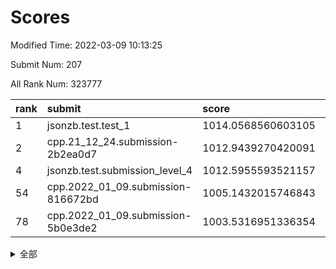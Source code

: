# Scores

Modified Time: 2022-03-09 10:13:25

Submit Num: 207

All Rank Num: 323777

| rank |               submit               |       score        |       sigma        | pk_num |
| :--- | :--------------------------------- | :----------------- | :----------------- | :----- |
| 1    | jsonzb.test.test_1                 | 1014.0568560603105 | 0.8061189486922475 | 6255   |
| 2    | cpp.21_12_24.submission-2b2ea0d7   | 1012.9439270420091 | 0.799191579004675  | 6255   |
| 4    | jsonzb.test.submission_level_4     | 1012.5955593521157 | 0.7863367952242613 | 6255   |
| 54   | cpp.2022_01_09.submission-816672bd | 1005.1432015746843 | 0.7238504917187433 | 6257   |
| 78   | cpp.2022_01_09.submission-5b0e3de2 | 1003.5316951336354 | 0.7083992953898527 | 6260   |


<details>
<summary>全部</summary>

| rank |                 submit                 |       score        |       sigma        | pk_num |
| :--- | :------------------------------------- | :----------------- | :----------------- | :----- |
| 1    | jsonzb.test.test_1                     | 1014.0568560603105 | 0.8061189486922475 | 6255   |
| 2    | cpp.21_12_24.submission-2b2ea0d7       | 1012.9439270420091 | 0.799191579004675  | 6255   |
| 3    | gobigger.level_3.submission_level_3_1  | 1012.9062468178938 | 0.7970318007229645 | 6252   |
| 4    | jsonzb.test.submission_level_4         | 1012.5955593521157 | 0.7863367952242613 | 6255   |
| 5    | gobigger.level_3.submission_level_3_14 | 1011.8276951839409 | 0.7621010685412047 | 6259   |
| 6    | gobigger.level_3.submission_level_3_33 | 1011.7010902870123 | 0.7880923873739576 | 6260   |
| 7    | gobigger.level_3.submission_level_3_41 | 1011.4995246611788 | 0.7950075264260309 | 6260   |
| 8    | gobigger.level_3.submission_level_3_2  | 1011.4286305223799 | 0.7896070534459397 | 6257   |
| 9    | gobigger.level_3.submission_level_3_5  | 1011.1795982405353 | 0.7935285857868348 | 6253   |
| 10   | gobigger.level_3.submission_level_3_26 | 1011.1736215196153 | 0.7713504721356194 | 6255   |
| 11   | gobigger.level_3.submission_level_3_10 | 1011.1046933168584 | 0.8001008024478429 | 6252   |
| 12   | gobigger.level_3.submission_level_3_7  | 1010.800330236686  | 0.7688898806684965 | 6260   |
| 13   | gobigger.level_3.submission_level_3_17 | 1010.7035355291405 | 0.7865324270886531 | 6256   |
| 14   | gobigger.level_3.submission_level_3_6  | 1010.6473018443259 | 0.7598950977851163 | 6253   |
| 15   | gobigger.level_3.submission_level_3_21 | 1010.4911799742869 | 0.7668054302926478 | 6254   |
| 16   | gobigger.level_3.submission_level_3_19 | 1010.4438224560313 | 0.7930228047624526 | 6254   |
| 17   | gobigger.level_3.submission_level_3_9  | 1010.3501080616295 | 0.747433978649915  | 6256   |
| 18   | gobigger.level_3.submission_level_3_48 | 1010.3080698842765 | 0.7579303285889734 | 6255   |
| 19   | gobigger.level_3.submission_level_3_11 | 1010.3063703822633 | 0.7593126755498013 | 6260   |
| 20   | gobigger.level_3.submission_level_3_40 | 1010.2603066903421 | 0.7726446140885139 | 6253   |
| 21   | gobigger.level_3.submission_level_3_8  | 1010.2303616212637 | 0.7352399680556221 | 6247   |
| 22   | gobigger.level_3.submission_level_3_47 | 1010.224039408694  | 0.7505869595685444 | 6260   |
| 23   | gobigger.level_3.submission_level_3_46 | 1010.1808375375332 | 0.7723464089044828 | 6253   |
| 24   | gobigger.level_3.submission_level_3_28 | 1010.1771429562133 | 0.7808774036917399 | 6257   |
| 25   | gobigger.level_3.submission_level_3_39 | 1010.1473302998562 | 0.7548468213791532 | 6259   |
| 26   | gobigger.level_3.submission_level_3_30 | 1010.129464508181  | 0.7700659830073906 | 6256   |
| 27   | gobigger.level_3.submission_level_3_27 | 1010.1239338168426 | 0.7781158521356168 | 6257   |
| 28   | gobigger.level_3.submission_level_3_49 | 1010.0261039434001 | 0.7639362661853621 | 6253   |
| 29   | gobigger.level_3.submission_level_3_3  | 1009.9688880440054 | 0.754855432262179  | 6255   |
| 30   | gobigger.level_3.submission_level_3_0  | 1009.9523590728564 | 0.7443633070000484 | 6259   |
| 31   | gobigger.level_3.submission_level_3_25 | 1009.8636070169691 | 0.7430858010629553 | 6254   |
| 32   | gobigger.level_3.submission_level_3_12 | 1009.8390505340514 | 0.7617234673698321 | 6262   |
| 33   | gobigger.level_3.submission_level_3_37 | 1009.7284225539066 | 0.7677516865264129 | 6259   |
| 34   | gobigger.level_3.submission_level_3_44 | 1009.708366698873  | 0.7670813492496804 | 6254   |
| 35   | gobigger.level_3.submission_level_3_36 | 1009.6502784222171 | 0.7430906866808537 | 6248   |
| 36   | gobigger.level_3.submission_level_3_16 | 1009.5898057014529 | 0.7524159977143327 | 6255   |
| 37   | gobigger.level_3.submission_level_3_15 | 1009.5159506776799 | 0.7543111242941193 | 6258   |
| 38   | gobigger.level_3.submission_level_3_45 | 1009.426742481022  | 0.7472239694322985 | 6256   |
| 39   | gobigger.level_3.submission_level_3_31 | 1009.385806419165  | 0.7575097043392149 | 6257   |
| 40   | gobigger.level_3.submission_level_3_22 | 1009.198481187231  | 0.7468251723063332 | 6253   |
| 41   | gobigger.level_3.submission_level_3_29 | 1009.1199773364721 | 0.7351347423195016 | 6259   |
| 42   | gobigger.level_3.submission_level_3_34 | 1008.9933558152609 | 0.7592031669610403 | 6258   |
| 43   | gobigger.level_3.submission_level_3_35 | 1008.9826736151593 | 0.7587877813934616 | 6257   |
| 44   | gobigger.level_3.submission_level_3_18 | 1008.9572340658985 | 0.761892221994834  | 6259   |
| 45   | gobigger.level_3.submission_level_3_4  | 1008.9411750182942 | 0.7564198675994942 | 6258   |
| 46   | gobigger.level_3.submission_level_3_43 | 1008.905277358264  | 0.7454946112116944 | 6252   |
| 47   | gobigger.level_3.submission_level_3_24 | 1008.6348522737444 | 0.7633957204855809 | 6261   |
| 48   | gobigger.level_3.submission_level_3_32 | 1008.4992754477361 | 0.7552890095422277 | 6255   |
| 49   | gobigger.level_3.submission_level_3_20 | 1008.3971326111315 | 0.7460645006524556 | 6260   |
| 50   | gobigger.level_3.submission_level_3_13 | 1008.2355601289295 | 0.7312864287213139 | 6260   |
| 51   | gobigger.level_3.submission_level_3_42 | 1007.9107265922124 | 0.7355708825856797 | 6258   |
| 52   | gobigger.level_3.submission_level_3_23 | 1007.7590308637857 | 0.7529728339904079 | 6262   |
| 53   | gobigger.level_3.submission_level_3_38 | 1007.650670338072  | 0.7353814817724138 | 6253   |
| 54   | cpp.2022_01_09.submission-816672bd     | 1005.1432015746843 | 0.7238504917187433 | 6257   |
| 55   | gobigger.level_1.submission_level_1_33 | 1004.753924116149  | 0.7478659078086045 | 6254   |
| 56   | gobigger.level_1.submission_level_1_29 | 1004.4227776323614 | 0.7142277466459183 | 6259   |
| 57   | gobigger.level_1.submission_level_1_47 | 1004.3744663224553 | 0.722814951122374  | 6257   |
| 58   | gobigger.level_1.submission_level_1_17 | 1004.3078076963179 | 0.7164690782525902 | 6255   |
| 59   | gobigger.level_1.submission_level_1_4  | 1004.2211972371484 | 0.7150147302419755 | 6258   |
| 60   | gobigger.level_1.submission_level_1_18 | 1004.0833993112475 | 0.7103049884863337 | 6257   |
| 61   | gobigger.level_1.submission_level_1_31 | 1003.9878968893303 | 0.7101246916678116 | 6254   |
| 62   | gobigger.level_1.submission_level_1_11 | 1003.9833281522533 | 0.7292518330588547 | 6258   |
| 63   | gobigger.level_1.submission_level_1_37 | 1003.9163427375103 | 0.7216311779861355 | 6265   |
| 64   | gobigger.level_1.submission_level_1_1  | 1003.9032755510187 | 0.718158641491035  | 6263   |
| 65   | gobigger.level_1.submission_level_1_36 | 1003.8601380623278 | 0.7157326160957428 | 6258   |
| 66   | gobigger.level_1.submission_level_1_24 | 1003.8233081945904 | 0.7193313824830919 | 6253   |
| 67   | gobigger.level_1.submission_level_1_23 | 1003.8131871372553 | 0.7227948498572261 | 6255   |
| 68   | gobigger.level_1.submission_level_1_38 | 1003.755093676747  | 0.7169593795791555 | 6254   |
| 69   | gobigger.level_1.submission_level_1_10 | 1003.7135728022434 | 0.708034217990793  | 6256   |
| 70   | gobigger.level_1.submission_level_1_13 | 1003.7020947003733 | 0.7130496008726878 | 6256   |
| 71   | gobigger.level_1.submission_level_1_5  | 1003.6799965741018 | 0.7110467316354753 | 6253   |
| 72   | gobigger.level_1.submission_level_1_40 | 1003.6684960528406 | 0.714655186067094  | 6254   |
| 73   | gobigger.level_1.submission_level_1_8  | 1003.6624713550234 | 0.72300305730987   | 6262   |
| 74   | gobigger.level_1.submission_level_1_49 | 1003.6572373192784 | 0.7099222893205991 | 6257   |
| 75   | gobigger.level_1.submission_level_1_0  | 1003.6426889131466 | 0.7250160243710274 | 6254   |
| 76   | gobigger.level_1.submission_level_1_42 | 1003.5749137929324 | 0.7100068836402393 | 6252   |
| 77   | gobigger.level_1.submission_level_1_15 | 1003.5427897944977 | 0.7245681114302251 | 6253   |
| 78   | cpp.2022_01_09.submission-5b0e3de2     | 1003.5316951336354 | 0.7083992953898527 | 6260   |
| 79   | gobigger.level_1.submission_level_1_35 | 1003.4626061314816 | 0.7180511779011259 | 6260   |
| 80   | gobigger.level_1.submission_level_1_3  | 1003.4506828952046 | 0.7211866220163379 | 6255   |
| 81   | gobigger.level_1.submission_level_1_39 | 1003.4100659486654 | 0.7131403344348903 | 6254   |
| 82   | gobigger.level_1.submission_level_1_19 | 1003.4077447675347 | 0.7191155618410204 | 6257   |
| 83   | gobigger.level_1.submission_level_1_43 | 1003.3497233200665 | 0.7025540370450527 | 6258   |
| 84   | gobigger.level_1.submission_level_1_34 | 1003.3403969135234 | 0.7093427346140792 | 6257   |
| 85   | gobigger.level_1.submission_level_1_20 | 1003.1805519666251 | 0.7220203765430693 | 6251   |
| 86   | gobigger.level_1.submission_level_1_28 | 1003.1257360856774 | 0.7164220747664    | 6261   |
| 87   | gobigger.level_1.submission_level_1_7  | 1003.050025714189  | 0.7086672211004112 | 6258   |
| 88   | gobigger.level_1.submission_level_1_16 | 1003.0385801640673 | 0.7162277660130767 | 6258   |
| 89   | gobigger.level_1.submission_level_1_9  | 1003.026955318808  | 0.7078426738498325 | 6253   |
| 90   | gobigger.level_1.submission_level_1_22 | 1002.8283419585277 | 0.7169215369773301 | 6255   |
| 91   | gobigger.level_1.submission_level_1_14 | 1002.8080973201805 | 0.7204368029997106 | 6255   |
| 92   | gobigger.level_1.submission_level_1_46 | 1002.7999216895439 | 0.7179687461901427 | 6257   |
| 93   | gobigger.level_1.submission_level_1_30 | 1002.7994513182043 | 0.7203502566324367 | 6257   |
| 94   | gobigger.level_1.submission_level_1_44 | 1002.7373009199191 | 0.7213261754842186 | 6255   |
| 95   | gobigger.level_1.submission_level_1_2  | 1002.6936122310228 | 0.7110892746870532 | 6255   |
| 96   | gobigger.level_1.submission_level_1_21 | 1002.641335002374  | 0.7142793777845771 | 6254   |
| 97   | gobigger.level_1.submission_level_1_27 | 1002.6365020226692 | 0.7152752304625201 | 6257   |
| 98   | gobigger.level_1.submission_level_1_6  | 1002.6099839957018 | 0.7203717101846243 | 6251   |
| 99   | gobigger.level_1.submission_level_1_45 | 1002.3566430643642 | 0.7185937213225554 | 6257   |
| 100  | gobigger.level_1.submission_level_1_48 | 1002.2074881594954 | 0.7009061172296751 | 6254   |
| 101  | gobigger.level_1.submission_level_1_41 | 1002.199820202703  | 0.7181807867684301 | 6255   |
| 102  | gobigger.level_1.submission_level_1_32 | 1002.0512997635815 | 0.7234890858800772 | 6254   |
| 103  | gobigger.level_1.submission_level_1_12 | 1002.0135240356194 | 0.7116830548277765 | 6256   |
| 104  | gobigger.level_1.submission_level_1_26 | 1001.7490382170064 | 0.7133135610517385 | 6253   |
| 105  | gobigger.level_1.submission_level_1_25 | 1001.6796694876905 | 0.7123251143739582 | 6261   |
| 106  | gobigger.random.submission_random_39   | 998.1419958218428  | 0.7017285348846407 | 6255   |
| 107  | gobigger.random.submission_random_23   | 997.5894252250793  | 0.7010539346550758 | 6257   |
| 108  | gobigger.random.submission_random_28   | 997.1445310313271  | 0.7072428910681097 | 6264   |
| 109  | gobigger.random.submission_random_7    | 997.1211867552483  | 0.7022556542728772 | 6257   |
| 110  | gobigger.random.submission_random_8    | 996.7995612816646  | 0.7078355734385905 | 6257   |
| 111  | gobigger.random.submission_random_24   | 996.7924538196077  | 0.7114480980994069 | 6260   |
| 112  | gobigger.random.submission_random_46   | 996.7834196095802  | 0.705010705407396  | 6257   |
| 113  | gobigger.random.submission_random_49   | 996.649018728161   | 0.7130621766806543 | 6253   |
| 114  | gobigger.random.submission_random_42   | 996.6464664958288  | 0.705165136766799  | 6258   |
| 115  | gobigger.random.submission_random_31   | 996.6118220894506  | 0.7104045373059586 | 6258   |
| 116  | gobigger.random.submission_random_29   | 996.6020978933448  | 0.6999328549472628 | 6256   |
| 117  | gobigger.random.submission_random_19   | 996.5662992262096  | 0.7100016132824141 | 6257   |
| 118  | gobigger.random.submission_random_47   | 996.3904347734313  | 0.712846848777703  | 6255   |
| 119  | gobigger.random.submission_random_36   | 996.3389826992851  | 0.6982977971104465 | 6262   |
| 120  | gobigger.random.submission_random_1    | 996.3306781299376  | 0.7054421949894096 | 6254   |
| 121  | gobigger.random.submission_random_30   | 996.3116756367507  | 0.705119238867331  | 6254   |
| 122  | gobigger.random.submission_random_35   | 996.296746596873   | 0.7192956092052306 | 6258   |
| 123  | gobigger.random.submission_random_25   | 996.2009404222368  | 0.718646294526257  | 6257   |
| 124  | gobigger.random.submission_random_32   | 996.1842361776672  | 0.7074872097153626 | 6256   |
| 125  | gobigger.random.submission_random_12   | 996.1751194379012  | 0.711101645327708  | 6261   |
| 126  | gobigger.random.submission_random_22   | 996.1737181319669  | 0.7101293514602351 | 6259   |
| 127  | gobigger.random.submission_random_15   | 996.0101443965647  | 0.7065241168818004 | 6259   |
| 128  | gobigger.random.submission_random_34   | 996.00606066165    | 0.7060299188814784 | 6258   |
| 129  | gobigger.random.submission_random_0    | 996.0058155108754  | 0.7137967673191483 | 6256   |
| 130  | gobigger.random.submission_random_13   | 995.9741704396479  | 0.7049615066335659 | 6257   |
| 131  | gobigger.random.submission_random_14   | 995.9500605868803  | 0.721678169326063  | 6255   |
| 132  | gobigger.random.submission_random_21   | 995.8943635485998  | 0.7032214966899393 | 6261   |
| 133  | gobigger.random.submission_random_41   | 995.8607356334751  | 0.7060787089889369 | 6257   |
| 134  | gobigger.random.submission_random_40   | 995.8210909217331  | 0.7154809581763601 | 6260   |
| 135  | gobigger.random.submission_random_5    | 995.7571354322419  | 0.6991564925458448 | 6257   |
| 136  | gobigger.random.submission_random_17   | 995.6987334085104  | 0.7101030090212825 | 6257   |
| 137  | gobigger.random.submission_random_9    | 995.6956033069181  | 0.7083024609154924 | 6260   |
| 138  | gobigger.random.submission_random_33   | 995.6852476056778  | 0.7125180621973198 | 6257   |
| 139  | gobigger.random.submission_random_11   | 995.6541880730975  | 0.7190939513031246 | 6258   |
| 140  | gobigger.random.submission_random_18   | 995.5878598998038  | 0.7230787080946013 | 6258   |
| 141  | gobigger.random.submission_random_3    | 995.5812160496902  | 0.7163663976754399 | 6256   |
| 142  | gobigger.random.submission_random_45   | 995.4670164307745  | 0.7109640725409009 | 6260   |
| 143  | gobigger.random.submission_random_44   | 995.4619933450884  | 0.7011491170295363 | 6258   |
| 144  | gobigger.random.submission_random_43   | 995.4184319247     | 0.709724274974777  | 6257   |
| 145  | gobigger.random.submission_random_26   | 995.368754497693   | 0.7130665303094241 | 6255   |
| 146  | gobigger.random.submission_random_6    | 995.3195114498568  | 0.7186786116923474 | 6260   |
| 147  | gobigger.random.submission_random_16   | 995.2610451762932  | 0.7154008951246984 | 6255   |
| 148  | gobigger.random.submission_random_10   | 995.2351927842899  | 0.7043174131261682 | 6255   |
| 149  | gobigger.random.submission_random_37   | 995.1626036114972  | 0.7065738429637933 | 6264   |
| 150  | gobigger.random.submission_random_27   | 994.9085641656341  | 0.7237594543028547 | 6258   |
| 151  | gobigger.random.submission_random_20   | 994.8984734438443  | 0.7056300731897304 | 6257   |
| 152  | gobigger.random.submission_random_2    | 994.875464961353   | 0.6949008411297696 | 6254   |
| 153  | gobigger.random.submission_random_4    | 994.8522804427755  | 0.7209204208975873 | 6254   |
| 154  | gobigger.random.submission_random_48   | 994.7055301516493  | 0.7153835241401089 | 6256   |
| 155  | gobigger.random.submission_random_38   | 994.5077952551751  | 0.7105973805272274 | 6254   |
| 156  | gobigger.level_2.submission_level_2_9  | 994.1695814061129  | 0.7336130150996828 | 6254   |
| 157  | gobigger.level_2.submission_level_2_30 | 994.033917835192   | 0.7367656630844687 | 6257   |
| 158  | gobigger.level_2.submission_level_2_31 | 993.9999905735616  | 0.7241021170749561 | 6258   |
| 159  | gobigger.level_2.submission_level_2_20 | 993.829626378125   | 0.7234971399480394 | 6254   |
| 160  | gobigger.level_2.submission_level_2_7  | 993.6336687474305  | 0.7453151791281868 | 6257   |
| 161  | gobigger.level_2.submission_level_2_18 | 993.4437096040579  | 0.7450355667400804 | 6262   |
| 162  | gobigger.level_2.submission_level_2_41 | 993.3409330811866  | 0.729488405258132  | 6260   |
| 163  | gobigger.level_2.submission_level_2_10 | 993.1521679493463  | 0.7371951230647684 | 6252   |
| 164  | gobigger.level_2.submission_level_2_2  | 993.0990327531188  | 0.7203331839436402 | 6257   |
| 165  | gobigger.level_2.submission_level_2_12 | 993.0497362280017  | 0.735795103160267  | 6257   |
| 166  | gobigger.level_2.submission_level_2_13 | 992.9542664680482  | 0.7286847359849148 | 6261   |
| 167  | gobigger.level_2.submission_level_2_45 | 992.9205685008683  | 0.7499634286288093 | 6256   |
| 168  | gobigger.level_2.submission_level_2_3  | 992.874776085566   | 0.7362633523894464 | 6258   |
| 169  | gobigger.level_2.submission_level_2_32 | 992.7805563245453  | 0.7327927322448258 | 6256   |
| 170  | gobigger.level_2.submission_level_2_23 | 992.751614017819   | 0.7522578286076258 | 6259   |
| 171  | gobigger.level_2.submission_level_2_47 | 992.7255129378265  | 0.7426001886069274 | 6252   |
| 172  | gobigger.level_2.submission_level_2_46 | 992.7209275341113  | 0.7463229881399406 | 6258   |
| 173  | gobigger.level_2.submission_level_2_49 | 992.6671762562065  | 0.7391147580447736 | 6256   |
| 174  | gobigger.level_2.submission_level_2_37 | 992.5469026750698  | 0.7389120442489256 | 6258   |
| 175  | gobigger.level_2.submission_level_2_36 | 992.526371028314   | 0.7622974675009805 | 6258   |
| 176  | gobigger.level_2.submission_level_2_43 | 992.2863358133918  | 0.7543655181053286 | 6251   |
| 177  | gobigger.level_2.submission_level_2_15 | 992.2193505956216  | 0.7552517744101871 | 6257   |
| 178  | gobigger.level_2.submission_level_2_0  | 992.0681229256214  | 0.747693021913954  | 6256   |
| 179  | gobigger.level_2.submission_level_2_5  | 992.0637674820083  | 0.7362027996935823 | 6250   |
| 180  | gobigger.level_2.submission_level_2_19 | 992.0336151195995  | 0.7478561539773876 | 6252   |
| 181  | gobigger.level_2.submission_level_2_42 | 992.0021348697352  | 0.7577479044337695 | 6261   |
| 182  | gobigger.level_2.submission_level_2_40 | 991.9992236168978  | 0.7475614203280834 | 6259   |
| 183  | gobigger.level_2.submission_level_2_28 | 991.9267498567187  | 0.7503405412889551 | 6255   |
| 184  | gobigger.level_2.submission_level_2_26 | 991.9127111560043  | 0.739759003162129  | 6251   |
| 185  | gobigger.level_2.submission_level_2_16 | 991.8617496303434  | 0.7522942794463671 | 6258   |
| 186  | gobigger.level_2.submission_level_2_38 | 991.7574013651936  | 0.7379866492164369 | 6260   |
| 187  | gobigger.level_2.submission_level_2_22 | 991.6721877441272  | 0.7286132445714806 | 6255   |
| 188  | gobigger.level_2.submission_level_2_48 | 991.6563789827088  | 0.7615081509496162 | 6263   |
| 189  | gobigger.level_2.submission_level_2_34 | 991.5917811991173  | 0.7363394877624958 | 6257   |
| 190  | gobigger.level_2.submission_level_2_25 | 991.584738546214   | 0.7441553909135    | 6263   |
| 191  | gobigger.level_2.submission_level_2_8  | 991.5656383852946  | 0.7375402167260482 | 6258   |
| 192  | gobigger.level_2.submission_level_2_21 | 991.5139944630246  | 0.7485767547410175 | 6260   |
| 193  | gobigger.level_2.submission_level_2_11 | 991.4579874264364  | 0.7718689457592449 | 6256   |
| 194  | gobigger.level_2.submission_level_2_33 | 991.4441417547096  | 0.7662069628135344 | 6259   |
| 195  | gobigger.level_2.submission_level_2_29 | 991.2728476314876  | 0.7430824742933423 | 6256   |
| 196  | gobigger.level_2.submission_level_2_14 | 991.1926009874401  | 0.7591112330005007 | 6255   |
| 197  | gobigger.level_2.submission_level_2_44 | 991.1876114132846  | 0.7763913353037946 | 6253   |
| 198  | gobigger.level_2.submission_level_2_24 | 991.1406192909956  | 0.7610349821237885 | 6254   |
| 199  | gobigger.level_2.submission_level_2_35 | 991.121328426993   | 0.7557759830810022 | 6253   |
| 200  | gobigger.level_2.submission_level_2_17 | 991.1108220930356  | 0.7529723965335604 | 6254   |
| 201  | gobigger.level_2.submission_level_2_27 | 990.9884376136442  | 0.7641284775579333 | 6256   |
| 202  | gobigger.level_2.submission_level_2_1  | 990.9472353375191  | 0.7433901773124241 | 6252   |
| 203  | gobigger.level_2.submission_level_2_6  | 990.8545852379102  | 0.7768484265491193 | 6261   |
| 204  | gobigger.level_2.submission_level_2_39 | 990.8118010086356  | 0.7837406532052744 | 6254   |
| 205  | gobigger.level_2.submission_level_2_4  | 990.6435583073159  | 0.7580318861966517 | 6262   |
| 206  | gobigger.none.submission_none_0        | 978.8003824236922  | 1.2359844852336028 | 6254   |
| 207  | gobigger.none.submission_none_1        | 976.3404103283109  | 1.4206708871140794 | 6258   |

</details>